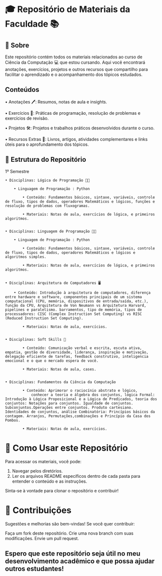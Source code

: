 # 🎓 Repositório de Materiais da Faculdade 📚

## 📝 Sobre
Este repositório contém todos os materiais relacionados ao curso de Ciência da Computação 💻 que estou cursando. 
Aqui você encontrará anotações, exercícios, projetos e outros recursos que compartilho para facilitar o aprendizado e o acompanhamento dos tópicos estudados.


## Conteúdos 
• Anotações 🖊️: Resumos, notas de aula e insights.

• Exercícios 🧠: Práticas de programação, resolução de problemas e exercícios de revisão.

• Projetos 🛠️: Projetos e trabalhos práticos desenvolvidos durante o curso.

• Recursos Extras 📖: Livros, artigos, atividades complementares e links úteis para o aprofundamento dos tópicos.

## 📂 Estrutura do Repositório
1º Semestre

    • Disciplinas: Lógica de Programação 🧑‍💻

        • Linguagem de Programação : Python

            • Conteúdo: Fundamentos básicos, sintaxe, variáveis, controle de fluxo, tipos de dados, operadores Matemáticos e lógicos, funções e resolução de problemas com fluxogramas.

            • Materiais: Notas de aula, exercícios de lógica, e primeiros algoritmos.


    • Disciplinas: Linguagem de Programação 🧑‍💻

        • Linguagem de Programação : Python

            • Conteúdo: Fundamentos básicos, sintaxe, variáveis, controle de fluxo, tipos de dados, operadores Matemáticos e lógicos e algoritmos simples.

            • Materiais: Notas de aula, exercícios de lógica, e primeiros algoritmos.


    • Disciplinas: Arquitetura de Computadores 🖥️

        • Conteúdo: Introdução à arquitetura de computadores, diferença entre hardware e software, componentes principais de um sistema computacional (CPU, memória, dispositivos de entrada/saída, etc.), função da CPU, Arquitetura de Von Neumann vs Arquitetura Harvard, pipelines e paralelismo. barramentos, tipo de memória, tipos de processadores: CISC (Complex Instruction Set Computing) vs RISC (Reduced Instruction Set Computing).  

            • Materiais: Notas de aula, exercícios.

        
    • Disciplinas: Soft Skills 🧠

            • Conteúdo: Comunicação verbal e escrita, escuta ativa, empatia, gestão de diversidade, liderança, inspiração e motivação, delegação eficiente de tarefas, feedback construtivo, inteligencia emocional e o que o mercado espera de você.

            • Materiais: Notas de aula, cases.

            
    • Disciplinas: Fundamentos da Ciência da Computação

            • Conteúdo: Aprimorar o raciocínio abstrato e lógico,
                conhecer a teoria e álgebra dos conjuntos, lógica Formal: Introdução à Lógica Proposicional e a Lógica de Predicados, teoria dos conjuntos: Notações para conjuntos. Igualdade de conjuntos. Subconjuntos.Operações entre conjuntos. Produto cartesiano. Identidades de conjuntos, análise Combinatória: Princípios básicos da contagem. Arranjos, Permutações,combinações e Princípio da Casa dos Pombos.

            • Materiais: Notas de aula, exercícios.



# 🚀 Como Usar este Repositório
Para acessar os materiais, você pode:

1. Navegar pelos diretórios.
2. Ler os arquivos README específicos dentro de cada pasta para entender o conteúdo e as instruções.

Sinta-se à vontade para clonar o repositório e contribuir!

# 🤝 Contribuições
Sugestões e melhorias são bem-vindas! Se você quer contribuir:

Faça um fork deste repositório.
Crie uma nova branch com suas modificações.
Envie um pull request.


## Espero que este repositório seja útil no meu desenvolvimento acadêmico e que possa ajudar outros estudantes!